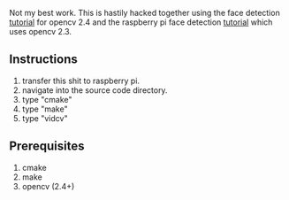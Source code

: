 ﻿Not my best work. This is hastily hacked together using the face detection [tutorial](http://docs.opencv.org/trunk/doc/py\_tutorials/py\_objdetect/py\_face\_detection/py\_face\_detection.html) for opencv 2.4 and the raspberry pi face detection [tutorial](http://thinkrpi.wordpress.com/2013/06/15/opencvpi-cam-step-7-face-recognition/) which uses opencv 2.3.

## Instructions

1. transfer this shit to raspberry pi.
2. navigate into the source code directory.
3. type "cmake"
4. type "make"
5. type "vidcv"

## Prerequisites

1. cmake
2. make
3. opencv (2.4+)
